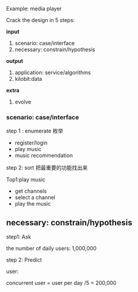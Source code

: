 Example: media player

Crack the design in 5 steps:

**input**

1. scenario: case/interface
2. necessary: constrain/hypothesis

**output**

1. application: service/algorithms
2. kilobit:data

**extra**

1. evolve

### scenario: case/interface

step 1 : enumerate  枚举

* register/login
* play music
* music recommendation

step 2: sort 把最重要的功能找出来

Top1:play music

* get channels
* select a channel
* play the music

## necessary: constrain/hypothesis

step1: Ask

the number of daily users: 1,000,000

step 2: Predict

user:

concurrent user = user per day /5 = 200,000





